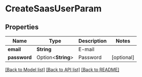 # CreateSaasUserParam

## Properties

Name | Type | Description | Notes
------------ | ------------- | ------------- | -------------
**email** | **String** | E-mail | 
**password** | Option<**String**> | Password | [optional]

[[Back to Model list]](../README.md#documentation-for-models) [[Back to API list]](../README.md#documentation-for-api-endpoints) [[Back to README]](../README.md)


